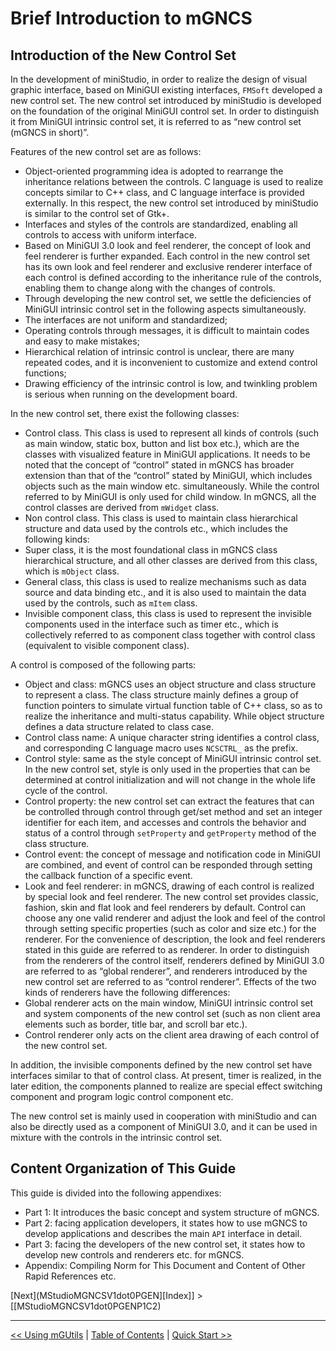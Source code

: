 # Brief Introduction to mGNCS

## Introduction of the New Control Set

In the development of miniStudio, in order to realize the design of visual
graphic interface, based on MiniGUI existing interfaces, `FMSoft` developed a
new control set. The new control set introduced by miniStudio is developed on
the foundation of the original MiniGUI control set. In order to distinguish it
from MiniGUI intrinsic control set, it is referred to as “new control set 
(mGNCS in short)”.

Features of the new control set are as follows:

- Object-oriented programming idea is adopted to rearrange the inheritance
relations between the controls. C language is used to realize concepts similar
to C++ class, and C language interface is provided externally. In this respect,
the new control set introduced by miniStudio is similar to the control set of
Gtk+. 
- Interfaces and styles of the controls are standardized, enabling all controls
to access with uniform interface.
- Based on MiniGUI 3.0 look and feel renderer, the concept of look and feel
renderer is further expanded. Each control in the new control set has its own
look and feel renderer and exclusive renderer interface of each control is
defined according to the inheritance rule of the controls, enabling them to
change along with the changes of controls.
- Through developing the new control set, we settle the deficiencies of MiniGUI
intrinsic control set in the following aspects simultaneously.
- The interfaces are not uniform and standardized;
- Operating controls through messages, it is difficult to maintain codes and
easy to make mistakes;
- Hierarchical relation of intrinsic control is unclear, there are many 
repeated codes, and it is inconvenient to customize and extend control
functions; 
- Drawing efficiency of the intrinsic control is low, and twinkling problem is
serious when running on the development board.

In the new control set, there exist the following classes:

- Control class. This class is used to represent all kinds of controls (such as
main window, static box, button and list box etc.), which are the classes with
visualized feature in MiniGUI applications. It needs to be noted that the
concept of “control” stated in mGNCS has broader extension than that of the
“control” stated by MiniGUI, which includes objects such as the main window 
etc. simultaneously. While the control referred to by MiniGUI is only used for
child window. In mGNCS, all the control classes are derived from `mWidget`
class. 
- Non control class. This class is used to maintain class hierarchical 
structure and data used by the controls etc., which includes the following
kinds: 
- Super class, it is the most foundational class in mGNCS class hierarchical
structure, and all other classes are derived from this class, which is 
`mObject` class.
- General class, this class is used to realize mechanisms such as data source
and data binding etc., and it is also used to maintain the data used by the
controls, such as `mItem` class.
- Invisible component class, this class is used to represent the invisible
components used in the interface such as timer etc., which is collectively
referred to as component class together with control class (equivalent to
visible component class).

A control is composed of the following parts:

- Object and class: mGNCS uses an object structure and class structure to
represent a class. The class structure mainly defines a group of function
pointers to simulate virtual function table of C++ class, so as to realize the
inheritance and multi-status capability. While object structure defines a data
structure related to class case.
- Control class name: A unique character string identifies a control class, and
corresponding C language macro uses `NCSCTRL_` as the prefix.
- Control style: same as the style concept of MiniGUI intrinsic control set. In
the new control set, style is only used in the properties that can be 
determined at control initialization and will not change in the whole life 
cycle of the control.
- Control property: the new control set can extract the features that can be
controlled through control through get/set method and set an integer identifier
for each item, and accesses and controls the behavior and status of a control
through `setProperty` and `getProperty` method of the class structure.
- Control event: the concept of message and notification code in MiniGUI are
combined, and event of control can be responded through setting the callback
function of a specific event.
- Look and feel renderer: in mGNCS, drawing of each control is realized by
special look and feel renderer. The new control set provides classic, fashion,
skin and flat look and feel renderers by default. Control can choose any one
valid renderer and adjust the look and feel of the control through setting
specific properties (such as color and size etc.) for the renderer. For the
convenience of description, the look and feel renderers stated in this guide 
are referred to as renderer. In order to distinguish from the renderers of the
control itself, renderers defined by MiniGUI 3.0 are referred to as “global
renderer”, and renderers introduced by the new control set are referred to as
“control renderer”. Effects of the two kinds of renderers have the following
differences: 
- Global renderer acts on the main window, MiniGUI intrinsic control set and
system components of the new control set (such as non client area elements such
as border, title bar, and scroll bar etc.).
- Control renderer only acts on the client area drawing of each control of the
new control set.

In addition, the invisible components defined by the new control set have
interfaces similar to that of control class. At present, timer is realized, in
the later edition, the components planned to realize are special effect
switching component and program logic control component etc.

The new control set is mainly used in cooperation with miniStudio and can also
be directly used as a component of MiniGUI 3.0, and it can be used in mixture
with the controls in the intrinsic control set.

## Content Organization of This Guide

This guide is divided into the following appendixes:

- Part 1: It introduces the basic concept and system structure of mGNCS.
- Part 2: facing application developers, it states how to use mGNCS to develop
applications and describes the main `API` interface in detail.
- Part 3: facing the developers of the new control set, it states how to 
develop new controls and renderers etc. for mGNCS.
- Appendix: Compiling Norm for This Document and Content of Other Rapid
References etc.

[Next](MStudioMGNCSV1dot0PGEN][Index]] > [[MStudioMGNCSV1dot0PGENP1C2)

----

[&lt;&lt; Using mGUtils](MiniGUIProgGuidePart1Chapter12.md) |
[Table of Contents](README.md) |
[Quick Start &gt;&gt;](MiniGUIProgGuidePart2Chapter02.md)

[Release Notes for MiniGUI 3.2]: /supplementary-docs/Release-Notes-for-MiniGUI-3.2.md
[Release Notes for MiniGUI 4.0]: /supplementary-docs/Release-Notes-for-MiniGUI-4.0.md
[Showing Text in Complex or Mixed Scripts]: /supplementary-docs/Showing-Text-in-Complex-or-Mixed-Scripts.md
[Supporting and Using Extra Input Messages]: /supplementary-docs/Supporting-and-Using-Extra-Input-Messages.md
[Using CommLCD NEWGAL Engine and Comm IAL Engine]: /supplementary-docs/Using-CommLCD-NEWGAL-Engine-and-Comm-IAL-Engine.md
[Using Enhanced Font Interfaces]: /supplementary-docs/Using-Enhanced-Font-Interfaces.md
[Using Images and Fonts on System without File System]: /supplementary-docs/Using-Images-and-Fonts-on-System-without-File-System.md
[Using SyncUpdateDC to Reduce Screen Flicker]: /supplementary-docs/Using-SyncUpdateDC-to-Reduce-Screen-Flicker.md
[Writing DRI Engine Driver for Your GPU]: /supplementary-docs/Writing-DRI-Engine-Driver-for-Your-GPU.md
[Writing MiniGUI Apps for 64-bit Platforms]: /supplementary-docs/Writing-MiniGUI-Apps-for-64-bit-Platforms.md

[Quick Start]: /user-manual/MiniGUIUserManualQuickStart.md
[Building MiniGUI]: /user-manual/MiniGUIUserManualBuildingMiniGUI.md
[Compile-time Configuration]: /user-manual/MiniGUIUserManualCompiletimeConfiguration.md
[Runtime Configuration]: /user-manual/MiniGUIUserManualRuntimeConfiguration.md
[Tools]: /user-manual/MiniGUIUserManualTools.md
[Feature List]: /user-manual/MiniGUIUserManualFeatureList.md

[MiniGUI Overview]: /MiniGUI-Overview.md
[MiniGUI User Manual]: /user-manual/README.md
[MiniGUI Programming Guide]: /programming-guide/README.md
[MiniGUI Porting Guide]: /porting-guide/README.md
[MiniGUI Supplementary Documents]: /supplementary-docs/README.md
[MiniGUI API Reference Manuals]: /api-reference/README.md

[MiniGUI Official Website]: http://www.minigui.com
[Beijing FMSoft Technologies Co., Ltd.]: https://www.fmsoft.cn
[FMSoft Technologies]: https://www.fmsoft.cn
[HarfBuzz]: https://www.freedesktop.org/wiki/Software/HarfBuzz/
